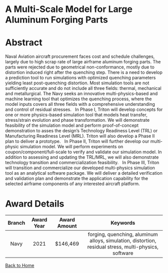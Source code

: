 
A Multi-Scale Model for Large Aluminum Forging Parts
====================================================

# Abstract


Naval Aviation aircraft procurement faces cost and schedule challenges, largely due to high scrap rate of large airframe aluminum forging parts. The parts were rejected due to geometrical non-conformance, mostly due to distortion induced right after the quenching step. There is a need to develop a prediction tool to run simulations with optimized quenching parameters yielding least post-quenching distortion. Most simulation tools are not sufficiently accurate and do not include all three fields: thermal, mechanical and metallurgical. The Navy seeks an innovative multi-physics-based and machine learning tool that optimizes the quenching process, where the model inputs covers all three fields with a comprehensive understanding and control of residual stresses.   In Phase I, Triton will develop concepts for one or more physics-based simulation tool that models heat transfer, stress/strain evolution and phase transformation. We will demonstrate feasibility of the simulation model and perform proof-of-concept demonstration to asses the design’s Technology Readiness Level (TRL) or Manufacturing Readiness Level (MRL). Triton will also develop a Phase II plan to deliver a prototype.   In Phase II, Triton will further develop our multi-physic simulation model. We will perform experiments on coupon/component/full-scale to verify and validate our simulation model. In addition to assessing and updating the TRL/MRL, we will also demonstrate technology transition and commercialization feasibility.   In Phase III, Triton will transition and commercialize our developed multi-physics simulation tool as an analytical software package. We will deliver a detailed verification and validation plan and demonstrate the application capability for the selected airframe components of any interested aircraft platform.  

# Award Details

|Branch|Award Year|Award Amount|Keywords|
| :---: | :---: | :---: | :---: |
|Navy|2021|$146,469|forging, quenching, aluminum alloys, simulation, distortion, residual stress, multi-physics, software|
  
  


[Back to Home](https://github.com/chrischow/dod_sbir_awards/Reports/JH/#2195)